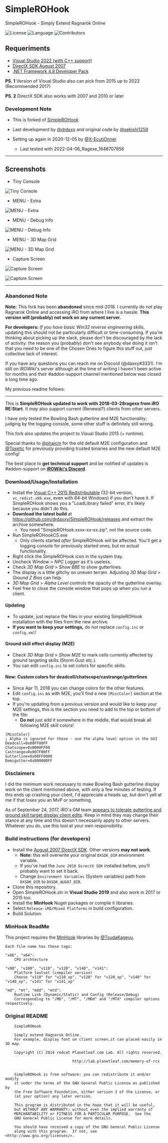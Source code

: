 # SimpleROHook
 SimpleROHook - Simply Extend Ragnarök Online

![License](https://img.shields.io/github/license/X-EcutiOnner/SimpleROHook)
![Language](https://img.shields.io/badge/language-C%2B%2B-blue)
![Contributors](https://img.shields.io/github/contributors/X-EcutiOnner/SimpleROHook.svg)

## Requeriments
  - [Visual Studio 2022 (with C++ support)](https://visualstudio.microsoft.com/downloads/)
  - [DirectX SDK August 2007](https://archive.org/details/dxsdk_aug2007)
  - [.NET Framework 4.8 Developer Pack](https://dotnet.microsoft.com/en-us/download/dotnet-framework/net48)

  **PS. 1** Version of Visual Studio also can pick from 2015 up to 2022 (Recommended 2017)

  **PS. 2** DirectX SDK also works with 2007 and 2010 or later

### Development Note

* This is forked of [SimpleROHook](https://github.com/sekishi1259/SimpleROHook)
* Last development by [@drdxxy](https://github.com/drdaxxy) and original code by [@sekishi1259](https://github.com/sekishi1259)
* Setting up again in 2020-12-05 by [@X-EcutiOnner](https://github.com/X-EcutiOnner)

  - Last tested with 2022-04-06_Ragexe_1648707856

-------

## Screenshots
- Tiny Console

![Tiny Console](Screenshots/Tiny%20Console.png)

- MENU - Extra

![MENU - Extra](Screenshots/MENU%20Extra.png)

- MENU - Debug Info

![MENU - Debug Info](Screenshots/MENU%20Debug%20Info.png)

- MENU - 3D Map Grid

![MENU - 3D Map Grid](Screenshots/MENU%203D%20Map%20Grid.png)

- Capture Screen

![Capture Screen](Screenshots/Capture%20Screen%201.png)

![Capture Screen](Screenshots/Capture%20Screen%202.png)

-------

### Abandoned Note

**Note:** This fork has been **abandoned** since mid-2018. I currently do not play Ragnarok Online and accessing iRO from where I live is a hassle. **This version will (probably) not work on any current server.**

**For developers:** *If you have basic Win32 reverse engineering skills*, updating this should not be particularly difficult or time-consuming. If you're thinking about picking up the slack, please don't be discouraged by the lack of activity: the reason you (probably) don't see anybody else doing it isn't that you need to be one of the Chosen Ones to figure this stuff out, just collective lack of interest.

If you have any questions you can reach me on Discord (@daxxy#3331). I'm still on iROWiki's server although at the time of writing I haven't been active for months and their #addon-support channel mentioned below was closed a long time ago.

My previous readme follows:

-------

This is **SimpleROHook updated to work with 2018-03-28ragexe from iRO RE:Start**. It *may* also support current (Renewal?) clients from other servers.

I have only tested the Bowling Bash gutterline and M2E functionality; judging by the logging console, some other stuff is definitely still wrong.

This fork also updates the project to Visual Studio 2015 (+ runtime).

Special thanks to [@phaicm](https://github.com/phaicm) for the old default M2E configuration and [@Toxetic](https://github.com/Toxetic) for previously providing trusted binaries and the new default M2E config!

The best place to **get technical support** and be notified of updates is #addon-support on **[iROWiki's Discord](https://discord.gg/Pe7UrnF)**.

### Download/Usage/Installation

* Install the [Visual C++ 2015 Redistributable](https://www.microsoft.com/en-us/download/details.aspx?id=53587) (32-bit version, `vc_redist.x86.exe`, even with 64-bit Windows) if you don't have it. If SimpleROHook shows you a "LoadLibrary failed" error, it's likely because you didn't do this.
* **Download the latest build** at https://github.com/drdaxxy/SimpleROHook/releases and extract the archive somewhere.
  * You need "SimpleROHook.xxxx-xx-xx.zip", not the source code.
* Run SimpleROHookCS.exe
  * Only clients started *after* SimpleROHook will be affected. You'll get a logging console for previously started ones, but no actual functionality.
* Right click the SimpleROHook icon in the system tray.
* Uncheck *Window* > *NPC Logger* as it's useless.
* Check *3D Map Grid* > *Show BBE* to show gutterlines.
* The display is a little glitchy on uneven terrain. Adjusting *3D Map Grid* > *Ground Z Bias* can help.
* *3D Map Grid* > *Alpha Level* controls the opacity of the gutterline overlay.
* Feel free to close the console window that pops up when you run a client.

#### Updating

* To update, just replace the files in your existing SimpleROHook installation with the files from the new archive.
* **If you want to keep your settings,** do *not* replace `config.ini` or `config.xml`!

#### Ground skill effect display (M2E)

* Check *3D Map Grid* > *Show M2E* to mark cells currently affected by ground targeting skills (Storm Gust etc.).
* You can edit `config.ini` to set colors for specific skills.

#### New: Custom colors for deadcell/chatscope/castrange/gutterlines

* Since Apr 11, 2018 you can change colors for the other features.
* Edit `config.ini` as with M2E, you'll find a new `[MiscColor]` section at the top.
* If you're updating from a previous version and would like to keep your M2E settings, this is the section you need to add to the top or bottom of the file:
  * **Do not** just add it somewhere in the middle, that would break all following M2E skill colors!

```
[MiscColor]
; Alpha is ignored for these - use the alpha level option in the GUI
Deadcell=0x00FF00FF
Chatscope=0x0000FF00
Castrange=0x007F00FF
Gutterline=0x00FF0000
Demigutter=0x000000FF
```

### Disclaimers

I did the minimum work necessary to make Bowling Bash gutterline display work on the client mentioned above, with only a few minutes of testing. If this ends up crashing your client, I'd appreciate a heads up, but don't yell at me if that loses you an MvP or something.

As of September 24, 2017, iRO's GM team [appears to tolerate gutterline and ground skill target display client edits](https://forums.warpportal.com/index.php?/topic/202141-ro1-in-game-rules-and-guidelines/). Keep in mind they may change their stance at any time and this doesn't necessarily apply to other servers. Whatever you do, use this tool at your own responsibility.

### Build instructions (for developers)

* Install the [August 2007 DirectX SDK](https://www.microsoft.com/en-us/download/details.aspx?id=13287). Other versions **may not work**.
  * **Note:** this will overwrite your original `DXSDK_DIR` environment variable.
  * If you've had the `June 2010 DirectX SDK` installed before, you'll probably want to set it back.
  * Change `Environment Variables` (System variables) path from `DXSDK_DIR` to `DXSDK_AUG07_DIR`.
* Clone this repository.
* Open SimpleROHook.sln in **Visual Studio 2019** and also work in 2017 or 2015 too.
* Install the **MinHook** Nuget packages or compile it libraries.
* Select `Release-iRO/Mixed Platforms` in build configuration.
* Build Solution.

### MinHook ReadMe

This project requires the [MinHook](https://github.com/TsudaKageyu/minhook) libraries by [@TsudaKageyu](https://github.com/TsudaKageyu).

```
Each file name has these tags:

"x86", "x64":
    CPU archtecture

"v90", "v100", "v110", "v120", "v140", "v141":
    Platform toolset (compiler version)
    Choose "v110" for "v110_xp", "v120" for "v120_xp", "v140" for "v140_xp", "v141" for "v141_xp"

"md", "mt", "mdd", "mtd":
    Runtime Link (Dynamic/Static) and Config (Release/Debug)
    Corresponding to "/MD", "/MT", "/MDd" and "/MTd" compiler options respectively.
```

### Original README

```
    SimpleROHook

    Simply extend Ragnarok Online.
    For example, display font on client screen,it can placed easily in 3D map.

    Copyright (C) 2014 redcat Planetleaf.com Lab. All rights reserved.

                              http://lab.planetleaf.com/memory-of-rcx


    SimpleROHook is free software: you can redistribute it and/or modify
    it under the terms of the GNU General Public License as published by
    the Free Software Foundation, either version 3 of the License, or
    (at your option) any later version.

    This program is distributed in the hope that it will be useful,
    but WITHOUT ANY WARRANTY; without even the implied warranty of
    MERCHANTABILITY or FITNESS FOR A PARTICULAR PURPOSE.  See the
    GNU General Public License for more details.

    You should have received a copy of the GNU General Public License
    along with this program.  If not, see <http://www.gnu.org/licenses/>.
```
